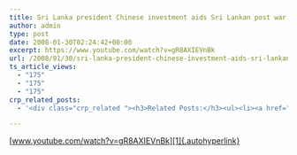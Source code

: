 ```yaml
---
title: Sri Lanka president Chinese investment aids Sri Lankan post war reconstruction
author: admin
type: post
date: 2008-01-30T02:24:42+00:00
excerpt: https://www.youtube.com/watch?v=gR8AXIEVnBk
url: /2008/01/30/sri-lanka-president-chinese-investment-aids-sri-lankan-post-war-reconstruction/
ts_article_views:
  - "175"
  - "175"
  - "175"
crp_related_posts:
  - '<div class="crp_related "><h3>Related Posts:</h3><ul><li><a href="https://scdhub.org/2017/07/30/nuclear-testing-footage-music-by-gigi-shibabaw-washintu/"    ><img src="https://scdhub.org/wp-content/uploads/2017/07/nuclear-testing-footage-music-by-gigi-shibabaw-washintu-150x150.jpg" alt="Cultuer- Music &#8211; Ethiopian (Music by Gigi Shibabaw-Washintu)" title="Cultuer- Music &#8211; Ethiopian (Music by Gigi Shibabaw-Washintu)" width="150" height="150" class="crp_thumb crp_featured" /><span class="crp_title">Cultuer- Music &#8211; Ethiopian (Music by Gigi&hellip;</span></a></li><li><a href="https://scdhub.org/2017/06/28/the-perennial-combating-climate-change-through-food/"    ><img src="https://scdhub.org/wp-content/uploads/2017/06/the-perennial-combating-climate-change-through-food-150x150.jpg" alt="The Perennial: Combating climate change through food" title="The Perennial: Combating climate change through food" width="150" height="150" class="crp_thumb crp_featured" /><span class="crp_title">The Perennial: Combating climate change through food</span></a></li><li><a href="https://scdhub.org/community-discussion-guidelines/"    ><img src="https://scdhub.org/wp-content/plugins/contextual-related-posts/default.png" alt="Community Discussion Guidelines" title="Community Discussion Guidelines" width="150" height="150" class="crp_thumb crp_default" /><span class="crp_title">Community Discussion Guidelines</span></a></li><li><a href="https://scdhub.org/about-scdhub/"    ><img src="https://scdhub.org/wp-content/uploads/2017/04/Screen-Shot-2017-06-07-at-4.31.27-PM-150x150.png" alt="About Us" title="About Us" width="150" height="150" class="crp_thumb crp_correctfirst" /><span class="crp_title">About Us</span></a></li><li><a href="https://scdhub.org/2017/06/17/addiction-as-a-symptom-of-the-crisis-of-disconnection/"    ><img src="https://scdhub.org/wp-content/uploads/2017/06/addiction-as-a-symptom-of-the-crisis-of-disconnection-150x150.jpg" alt="the crisis of disconnection" title="the crisis of disconnection" width="150" height="150" class="crp_thumb crp_featured" /><span class="crp_title">the crisis of disconnection</span></a></li><li><a href="https://scdhub.org/community/founding-board/"    ><img src="https://scdhub.org/wp-content/uploads/2017/04/Screen-Shot-2017-06-07-at-4.31.27-PM-150x150.png" alt="Founding Board" title="Founding Board" width="150" height="150" class="crp_thumb crp_correctfirst" /><span class="crp_title">Founding Board</span></a></li></ul><div class="crp_clear"></div></div>'

---
```

[www.youtube.com/watch?v=gR8AXIEVnBk][1]{.autohyperlink}

 [1]: https://www.youtube.com/watch?v=gR8AXIEVnBk